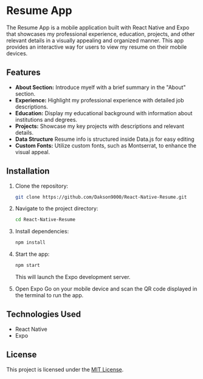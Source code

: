 # Resume App

The Resume App is a mobile application built with React Native and Expo that showcases my professional experience, education, projects, and other relevant details in a visually appealing and organized manner. This app provides an interactive way for users to view my resume on their mobile devices.

## Features

- **About Section:** Introduce myelf with a brief summary in the "About" section.
- **Experience:** Highlight my professional experience with detailed job descriptions.
- **Education:** Display my educational background with information about institutions and degrees.
- **Projects:** Showcase my key projects with descriptions and relevant details.
- **Data Structure** Resume info is structured inside Data.js for easy editing
- **Custom Fonts:** Utilize custom fonts, such as Montserrat, to enhance the visual appeal.

## Installation

1. Clone the repository:

   ```bash
   git clone https://github.com/Dakson9000/React-Native-Resume.git
   ```

2. Navigate to the project directory:

   ```bash
   cd React-Native-Resume
   ```

3. Install dependencies:

   ```bash
   npm install
   ```

4. Start the app:

   ```bash
   npm start
   ```

   This will launch the Expo development server.

5. Open Expo Go on your mobile device and scan the QR code displayed in the terminal to run the app.


## Technologies Used

- React Native
- Expo

## License

This project is licensed under the [MIT License](LICENSE.md).



